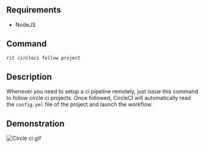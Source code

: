 ## Requirements

- NodeJS

## Command

```bash
rit circleci follow project
```

## Description

Whenever you need to setup a ci pipeline remotely, just issue
this command to follow circle ci projects. Once followed, CircleCI will automatically
read the `config.yml` file of the project and launch the workflow.

## Demonstration

![Circle ci gif](https://media.giphy.com/media/ZFCUfzItfSTKhMXRaA/giphy.gif)
